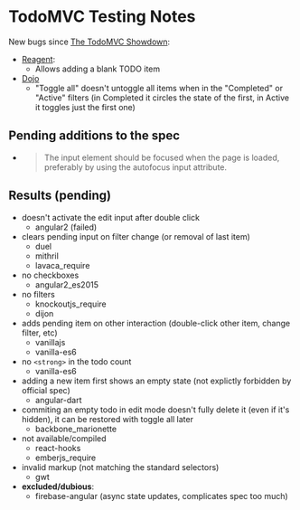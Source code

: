 # TodoMVC Testing Notes

New bugs since [The TodoMVC Showdown](https://wickstrom.tech/programming/2020/07/02/the-todomvc-showdown-testing-with-webcheck.html):

* [Reagent](https://todomvc.com/examples/reagent/#/): 
    - Allows adding a blank TODO item
* [Dojo](https://todomvc.com/examples/dojo/)
    - "Toggle all" doesn't untoggle all items when in the "Completed"
      or "Active" filters (in Completed it circles the state of the
      first, in Active it toggles just the first one)
      
## Pending additions to the spec

- > The input element should be focused when the page is loaded, preferably by using the autofocus input attribute.


## Results (pending)

- doesn't activate the edit input after double click
    - angular2 (failed)
- clears pending input on filter change (or removal of last item)
    - duel
    - mithril
    - lavaca_require
- no checkboxes
    - angular2_es2015
- no filters
    - knockoutjs_require
    - dijon
- adds pending item on other interaction (double-click other item, change filter, etc)
    - vanillajs
    - vanilla-es6
- no `<strong>` in the todo count
    - vanilla-es6
- adding a new item first shows an empty state (not explictly forbidden by official spec)
    - angular-dart
- commiting an empty todo in edit mode doesn't fully delete it (even if it's hidden), it can be restored with toggle all later
    - backbone_marionette
- not available/compiled
   - react-hooks
   - emberjs_require
- invalid markup (not matching the standard selectors)
   - gwt
- **excluded/dubious**:
  - firebase-angular (async state updates, complicates spec too much)
